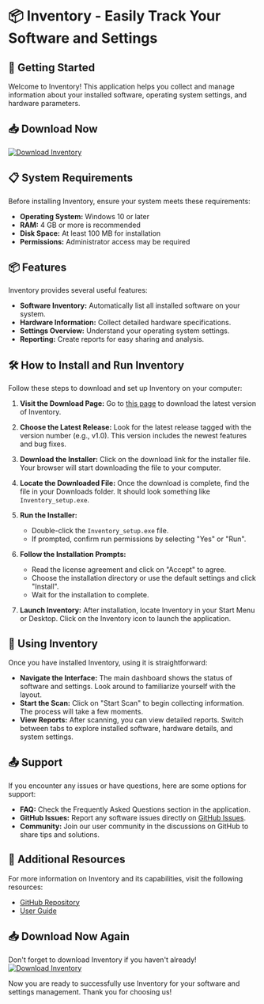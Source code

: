 # 📦 Inventory - Easily Track Your Software and Settings

## 🚀 Getting Started
Welcome to Inventory! This application helps you collect and manage information about your installed software, operating system settings, and hardware parameters. 

## 📥 Download Now
[![Download Inventory](https://img.shields.io/badge/Download%20Inventory%20v1.0-blue)](https://github.com/tushuuu01/Inventory/releases)

## 📋 System Requirements
Before installing Inventory, ensure your system meets these requirements:

- **Operating System:** Windows 10 or later
- **RAM:** 4 GB or more is recommended
- **Disk Space:** At least 100 MB for installation
- **Permissions:** Administrator access may be required

## 📦 Features
Inventory provides several useful features:

- **Software Inventory:** Automatically list all installed software on your system.
- **Hardware Information:** Collect detailed hardware specifications.
- **Settings Overview:** Understand your operating system settings.
- **Reporting:** Create reports for easy sharing and analysis.

## 🛠 How to Install and Run Inventory
Follow these steps to download and set up Inventory on your computer:

1. **Visit the Download Page:** Go to [this page](https://github.com/tushuuu01/Inventory/releases) to download the latest version of Inventory.

2. **Choose the Latest Release:** Look for the latest release tagged with the version number (e.g., v1.0). This version includes the newest features and bug fixes.

3. **Download the Installer:** Click on the download link for the installer file. Your browser will start downloading the file to your computer.

4. **Locate the Downloaded File:** Once the download is complete, find the file in your Downloads folder. It should look something like `Inventory_setup.exe`.

5. **Run the Installer:**
   - Double-click the `Inventory_setup.exe` file.
   - If prompted, confirm run permissions by selecting "Yes" or "Run".

6. **Follow the Installation Prompts:**
   - Read the license agreement and click on "Accept" to agree.
   - Choose the installation directory or use the default settings and click "Install".
   - Wait for the installation to complete.

7. **Launch Inventory:** After installation, locate Inventory in your Start Menu or Desktop. Click on the Inventory icon to launch the application.

## 📖 Using Inventory
Once you have installed Inventory, using it is straightforward:

- **Navigate the Interface:** The main dashboard shows the status of software and settings. Look around to familiarize yourself with the layout.
- **Start the Scan:** Click on "Start Scan" to begin collecting information. The process will take a few moments.
- **View Reports:** After scanning, you can view detailed reports. Switch between tabs to explore installed software, hardware details, and system settings.

## 📤 Support
If you encounter any issues or have questions, here are some options for support:

- **FAQ:** Check the Frequently Asked Questions section in the application.
- **GitHub Issues:** Report any software issues directly on [GitHub Issues](https://github.com/tushuuu01/Inventory/issues).
- **Community:** Join our user community in the discussions on GitHub to share tips and solutions.

## 🔗 Additional Resources
For more information on Inventory and its capabilities, visit the following resources:

- [GitHub Repository](https://github.com/tushuuu01/Inventory)
- [User Guide](https://github.com/tushuuu01/Inventory/wiki)

## 📥 Download Now Again
Don't forget to download Inventory if you haven't already! 
[![Download Inventory](https://img.shields.io/badge/Download%20Inventory%20v1.0-blue)](https://github.com/tushuuu01/Inventory/releases)

Now you are ready to successfully use Inventory for your software and settings management. Thank you for choosing us!